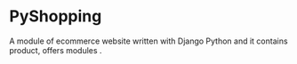 # PyShopping

A module of ecommerce website written with Django 
Python and it contains product, offers modules .
